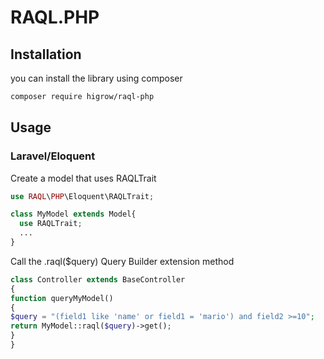 # RAQL.PHP
## Installation

you can install the library using composer

```bash
composer require higrow/raql-php
```
## Usage
### Laravel/Eloquent

Create a model that uses RAQLTrait

```PHP
use RAQL\PHP\Eloquent\RAQLTrait;

class MyModel extends Model{
  use RAQLTrait;
  ...
}
```

Call the .raql($query) Query Builder extension method

```PHP
class Controller extends BaseController
{
function queryMyModel()
{
$query = "(field1 like 'name' or field1 = 'mario') and field2 >=10";
return MyModel::raql($query)->get();
}
}

```
